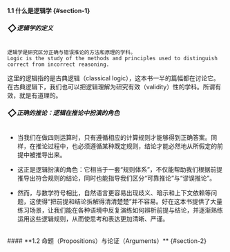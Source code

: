#### **1.1 什么是逻辑学** {#section-1} 

###### **<span style="font-size: 1.3rem; vertical-align: -3px;">&#x25C7;</span>逻辑学的定义**

```
逻辑学是研究区分正确与错误推论的方法和原理的学科。 
Logic is the study of the methods and principles used to distinguish correct from incorrect reasoning.
```
这里的逻辑指的是古典逻辑（classical logic），这本书一半的篇幅都在讨论它。
在古典逻辑下，我们也可以把逻辑理解为研究有效（validity）性的学科。所谓有效，就是有道理的。

###### **<span style="font-size: 1.3rem; vertical-align: -3px;">&#x25C7;</span>正确的推论：逻辑在推论中扮演的角色**

- 当我们在做四则运算时，只有遵循相应的计算规则才能够得到正确答案。同样，在推论过程中，也必须遵循某种既定规则，结论才能必然地从所假定的前提中被推导出来。

- 这正是逻辑扮演的角色：它相当于一套“规则体系”，不仅能帮助我们根据前提推导出符合规则的结论，同时也能指导我们区分“可靠推论”与“谬误推论”。

- 然而，与数学符号相比，自然语言更容易出现歧义、暗示和上下文依赖等问题，这使得“把前提和结论拆解得清清楚楚”并不容易。好在这本书提供了大量练习场景，让我们能在各种语境中反复演练如何辨析前提与结论，并逐渐熟练运用这些逻辑规则，从而使思考和表达更加清晰、严谨。

<br/>
#### **1.2 命题（Propositions）与论证（Arguments）** {#section-2}
